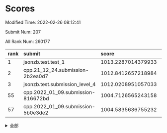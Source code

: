 # Scores

Modified Time: 2022-02-26 08:12:41

Submit Num: 207

All Rank Num: 260177

| rank |               submit               |       score        |       sigma        | pk_num |
| :--- | :--------------------------------- | :----------------- | :----------------- | :----- |
| 1    | jsonzb.test.test_1                 | 1013.2287014379933 | 0.8181942696820752 | 5024   |
| 2    | cpp.21_12_24.submission-2b2ea0d7   | 1012.8412657218984 | 0.8049180939474446 | 5028   |
| 3    | jsonzb.test.submission_level_4     | 1012.0208951057033 | 0.8069141428438543 | 5031   |
| 55   | cpp.2022_01_09.submission-816672bd | 1004.7126565243158 | 0.7234041651443059 | 5026   |
| 57   | cpp.2022_01_09.submission-5b0e3de2 | 1004.5835636755232 | 0.7072731630111682 | 5028   |


<details>
<summary>全部</summary>

| rank |                 submit                 |       score        |       sigma        | pk_num |
| :--- | :------------------------------------- | :----------------- | :----------------- | :----- |
| 1    | jsonzb.test.test_1                     | 1013.2287014379933 | 0.8181942696820752 | 5024   |
| 2    | cpp.21_12_24.submission-2b2ea0d7       | 1012.8412657218984 | 0.8049180939474446 | 5028   |
| 3    | jsonzb.test.submission_level_4         | 1012.0208951057033 | 0.8069141428438543 | 5031   |
| 4    | gobigger.level_3.submission_level_3_48 | 1011.9884499106861 | 0.777525561649572  | 5026   |
| 5    | gobigger.level_3.submission_level_3_27 | 1011.9234956638987 | 0.7877779196727135 | 5030   |
| 6    | gobigger.level_3.submission_level_3_4  | 1011.8872683288147 | 0.7792086013066009 | 5028   |
| 7    | gobigger.level_3.submission_level_3_21 | 1011.6453591314935 | 0.7690581849894315 | 5022   |
| 8    | gobigger.level_3.submission_level_3_47 | 1011.5742840143017 | 0.7820269825239906 | 5028   |
| 9    | gobigger.level_3.submission_level_3_18 | 1011.3837576984497 | 0.7726459480256781 | 5034   |
| 10   | gobigger.level_3.submission_level_3_17 | 1011.2202316446733 | 0.7745419227242795 | 5034   |
| 11   | gobigger.level_3.submission_level_3_13 | 1011.1508364253601 | 0.7659639704821226 | 5029   |
| 12   | gobigger.level_3.submission_level_3_31 | 1011.0182771448973 | 0.7737459052057447 | 5026   |
| 13   | gobigger.level_3.submission_level_3_12 | 1010.8919512128972 | 0.805589931981277  | 5025   |
| 14   | gobigger.level_3.submission_level_3_49 | 1010.8674761949185 | 0.7612485478737308 | 5026   |
| 15   | gobigger.level_3.submission_level_3_14 | 1010.6961187544231 | 0.7538950057845616 | 5028   |
| 16   | gobigger.level_3.submission_level_3_2  | 1010.6115734226883 | 0.7579771466320965 | 5026   |
| 17   | gobigger.level_3.submission_level_3_25 | 1010.5536412682999 | 0.7720112750039921 | 5023   |
| 18   | gobigger.level_3.submission_level_3_3  | 1010.5431688161881 | 0.7697982396590165 | 5025   |
| 19   | gobigger.level_3.submission_level_3_8  | 1010.438835732764  | 0.76172561048531   | 5029   |
| 20   | gobigger.level_3.submission_level_3_35 | 1010.3595327395815 | 0.7656294106757626 | 5029   |
| 21   | gobigger.level_3.submission_level_3_28 | 1010.2302585700229 | 0.7470913450826379 | 5032   |
| 22   | gobigger.level_3.submission_level_3_20 | 1010.220757324248  | 0.7820365164844879 | 5033   |
| 23   | gobigger.level_3.submission_level_3_5  | 1010.212176691619  | 0.758380106208887  | 5030   |
| 24   | gobigger.level_3.submission_level_3_46 | 1010.1027817883685 | 0.7610587582820098 | 5028   |
| 25   | gobigger.level_3.submission_level_3_24 | 1010.0220125411726 | 0.7568019496812507 | 5031   |
| 26   | gobigger.level_3.submission_level_3_33 | 1010.0162132706934 | 0.7476002283767931 | 5025   |
| 27   | gobigger.level_3.submission_level_3_11 | 1009.9423159376063 | 0.7729193361266026 | 5029   |
| 28   | gobigger.level_3.submission_level_3_29 | 1009.9303767674776 | 0.772383875895971  | 5026   |
| 29   | gobigger.level_3.submission_level_3_41 | 1009.9146490523194 | 0.7529238910855569 | 5025   |
| 30   | gobigger.level_3.submission_level_3_16 | 1009.8676353563948 | 0.7402747866061289 | 5027   |
| 31   | gobigger.level_3.submission_level_3_37 | 1009.7666101088043 | 0.7618827639380947 | 5022   |
| 32   | gobigger.level_3.submission_level_3_22 | 1009.7385845367684 | 0.7666995117342116 | 5027   |
| 33   | gobigger.level_3.submission_level_3_23 | 1009.6955348867677 | 0.7688023447867733 | 5026   |
| 34   | gobigger.level_3.submission_level_3_38 | 1009.6931431505108 | 0.7520099346993598 | 5032   |
| 35   | gobigger.level_3.submission_level_3_36 | 1009.624543413005  | 0.7673121701512058 | 5031   |
| 36   | gobigger.level_3.submission_level_3_26 | 1009.6203783533307 | 0.7669604714290276 | 5028   |
| 37   | gobigger.level_3.submission_level_3_1  | 1009.581132891389  | 0.7685389495327075 | 5029   |
| 38   | gobigger.level_3.submission_level_3_44 | 1009.5424523810885 | 0.7658073226332518 | 5026   |
| 39   | gobigger.level_3.submission_level_3_40 | 1009.461185221284  | 0.7544299687295145 | 5024   |
| 40   | gobigger.level_3.submission_level_3_10 | 1009.4325835463815 | 0.7638274367089644 | 5023   |
| 41   | gobigger.level_3.submission_level_3_34 | 1009.4053575220636 | 0.759819183215609  | 5021   |
| 42   | gobigger.level_3.submission_level_3_30 | 1009.3549582136997 | 0.7493818866080072 | 5034   |
| 43   | gobigger.level_3.submission_level_3_45 | 1009.2903310908663 | 0.7745688330546656 | 5030   |
| 44   | gobigger.level_3.submission_level_3_6  | 1009.130231606911  | 0.7461231962478011 | 5029   |
| 45   | gobigger.level_3.submission_level_3_19 | 1009.0251571923276 | 0.7471277776313743 | 5024   |
| 46   | gobigger.level_3.submission_level_3_0  | 1008.9998736543087 | 0.7595761353428164 | 5026   |
| 47   | gobigger.level_3.submission_level_3_39 | 1008.9321871139207 | 0.7622692761773305 | 5025   |
| 48   | gobigger.level_3.submission_level_3_43 | 1008.916799009651  | 0.7480959174113287 | 5023   |
| 49   | gobigger.level_3.submission_level_3_15 | 1008.8966743056699 | 0.7608271638639575 | 5032   |
| 50   | gobigger.level_3.submission_level_3_7  | 1008.4673596215342 | 0.7495449012377783 | 5030   |
| 51   | gobigger.level_3.submission_level_3_32 | 1008.4238185778524 | 0.7355272819149925 | 5024   |
| 52   | gobigger.level_3.submission_level_3_42 | 1008.4081338730607 | 0.746779176826566  | 5028   |
| 53   | gobigger.level_3.submission_level_3_9  | 1008.2772117194584 | 0.7682244501452313 | 5026   |
| 54   | gobigger.level_1.submission_level_1_46 | 1005.4615963103448 | 0.7132300751603633 | 5026   |
| 55   | cpp.2022_01_09.submission-816672bd     | 1004.7126565243158 | 0.7234041651443059 | 5026   |
| 56   | gobigger.level_1.submission_level_1_38 | 1004.641149993985  | 0.709755315698017  | 5028   |
| 57   | cpp.2022_01_09.submission-5b0e3de2     | 1004.5835636755232 | 0.7072731630111682 | 5028   |
| 58   | gobigger.level_1.submission_level_1_1  | 1004.5564162725416 | 0.728412842046015  | 5023   |
| 59   | gobigger.level_1.submission_level_1_37 | 1004.5267017499659 | 0.7101906408659404 | 5022   |
| 60   | gobigger.level_1.submission_level_1_35 | 1004.4045719450033 | 0.7305851618622923 | 5027   |
| 61   | gobigger.level_1.submission_level_1_7  | 1004.3499436845111 | 0.7255725403028914 | 5026   |
| 62   | gobigger.level_1.submission_level_1_4  | 1004.3234018109706 | 0.7366521783333538 | 5026   |
| 63   | gobigger.level_1.submission_level_1_45 | 1004.2895415886837 | 0.7117945041238977 | 5024   |
| 64   | gobigger.level_1.submission_level_1_26 | 1004.2524046663168 | 0.7260049721790081 | 5023   |
| 65   | gobigger.level_1.submission_level_1_17 | 1004.2356099568425 | 0.7259514493942244 | 5037   |
| 66   | gobigger.level_1.submission_level_1_5  | 1003.9942340020933 | 0.7242582610042779 | 5026   |
| 67   | gobigger.level_1.submission_level_1_30 | 1003.9729402429149 | 0.7244187289224805 | 5023   |
| 68   | gobigger.level_1.submission_level_1_27 | 1003.8605628482628 | 0.714427639917833  | 5026   |
| 69   | gobigger.level_1.submission_level_1_16 | 1003.6960893611555 | 0.7196926011545188 | 5026   |
| 70   | gobigger.level_1.submission_level_1_34 | 1003.6067877894898 | 0.7242574605756794 | 5029   |
| 71   | gobigger.level_1.submission_level_1_22 | 1003.5630868412375 | 0.7185826155222076 | 5024   |
| 72   | gobigger.level_1.submission_level_1_33 | 1003.5617837960344 | 0.7199105827235859 | 5025   |
| 73   | gobigger.level_1.submission_level_1_32 | 1003.5312660061104 | 0.7144576081810962 | 5027   |
| 74   | gobigger.level_1.submission_level_1_31 | 1003.4792775911706 | 0.7095822513326909 | 5029   |
| 75   | gobigger.level_1.submission_level_1_6  | 1003.4786406317546 | 0.7121806927399661 | 5030   |
| 76   | gobigger.level_1.submission_level_1_13 | 1003.3488562204845 | 0.7100060793555071 | 5024   |
| 77   | gobigger.level_1.submission_level_1_41 | 1003.2453215334397 | 0.7171407291570636 | 5032   |
| 78   | gobigger.level_1.submission_level_1_18 | 1003.0564829161958 | 0.7108292982704493 | 5022   |
| 79   | gobigger.level_1.submission_level_1_29 | 1003.0551797031928 | 0.7188351555118209 | 5025   |
| 80   | gobigger.level_1.submission_level_1_19 | 1003.0383491274072 | 0.7306075627040822 | 5024   |
| 81   | gobigger.level_1.submission_level_1_25 | 1002.9891617643898 | 0.7124599428274614 | 5027   |
| 82   | gobigger.level_1.submission_level_1_21 | 1002.980268938914  | 0.718075585200815  | 5026   |
| 83   | gobigger.level_1.submission_level_1_49 | 1002.9725857320585 | 0.7120017349688317 | 5026   |
| 84   | gobigger.level_1.submission_level_1_14 | 1002.919932021433  | 0.7217536360020053 | 5030   |
| 85   | gobigger.level_1.submission_level_1_23 | 1002.8927099760922 | 0.7257173299004417 | 5023   |
| 86   | gobigger.level_1.submission_level_1_15 | 1002.8871235488491 | 0.7129735359877686 | 5032   |
| 87   | gobigger.level_1.submission_level_1_3  | 1002.8747828825748 | 0.7176626037584339 | 5025   |
| 88   | gobigger.level_1.submission_level_1_2  | 1002.846576984915  | 0.7184528229297314 | 5027   |
| 89   | gobigger.level_1.submission_level_1_42 | 1002.8379710933201 | 0.7146900593045212 | 5022   |
| 90   | gobigger.level_1.submission_level_1_10 | 1002.8289711512562 | 0.7131394859926019 | 5021   |
| 91   | gobigger.level_1.submission_level_1_0  | 1002.7468659046389 | 0.7174866468773505 | 5027   |
| 92   | gobigger.level_1.submission_level_1_20 | 1002.5739962791904 | 0.7234052301580529 | 5031   |
| 93   | gobigger.level_1.submission_level_1_43 | 1002.5515404514335 | 0.7131159268952718 | 5021   |
| 94   | gobigger.level_1.submission_level_1_44 | 1002.5383521191709 | 0.7191239514715817 | 5021   |
| 95   | gobigger.level_1.submission_level_1_24 | 1002.5368012050767 | 0.7074093513782019 | 5025   |
| 96   | gobigger.level_1.submission_level_1_8  | 1002.3786903050207 | 0.7176969414126518 | 5024   |
| 97   | gobigger.level_1.submission_level_1_36 | 1002.2665475687808 | 0.7254936347815263 | 5032   |
| 98   | gobigger.level_1.submission_level_1_40 | 1002.218982607572  | 0.7168316342230704 | 5027   |
| 99   | gobigger.level_1.submission_level_1_47 | 1002.1674512154758 | 0.7195017444806586 | 5032   |
| 100  | gobigger.level_1.submission_level_1_11 | 1002.0728285438565 | 0.7099220368795301 | 5027   |
| 101  | gobigger.level_1.submission_level_1_48 | 1002.0522041881165 | 0.7133040061707173 | 5031   |
| 102  | gobigger.level_1.submission_level_1_39 | 1001.9442268728812 | 0.716551140742709  | 5029   |
| 103  | gobigger.level_1.submission_level_1_9  | 1001.9114711204004 | 0.7149644979828071 | 5023   |
| 104  | gobigger.level_1.submission_level_1_28 | 1001.8617804918705 | 0.7096393389792989 | 5023   |
| 105  | gobigger.level_1.submission_level_1_12 | 1001.6994962460367 | 0.7112471724833489 | 5028   |
| 106  | gobigger.random.submission_random_8    | 997.190319309977   | 0.706382114765671  | 5026   |
| 107  | gobigger.random.submission_random_12   | 996.8429592599581  | 0.7063421944415997 | 5027   |
| 108  | gobigger.random.submission_random_18   | 996.7423401557076  | 0.7130082320989903 | 5031   |
| 109  | gobigger.random.submission_random_37   | 996.7240551320587  | 0.7126965855557603 | 5032   |
| 110  | gobigger.random.submission_random_10   | 996.7199947578144  | 0.7053288120284575 | 5030   |
| 111  | gobigger.random.submission_random_33   | 996.6841790130007  | 0.7060601857078368 | 5033   |
| 112  | gobigger.random.submission_random_41   | 996.652015478192   | 0.707783757262463  | 5035   |
| 113  | gobigger.random.submission_random_9    | 996.6451360696042  | 0.7199687988530086 | 5036   |
| 114  | gobigger.random.submission_random_28   | 996.4647208851443  | 0.7080206646152805 | 5028   |
| 115  | gobigger.random.submission_random_40   | 996.4513579083048  | 0.7026461094913107 | 5025   |
| 116  | gobigger.random.submission_random_45   | 996.4238829616601  | 0.6972284865964468 | 5024   |
| 117  | gobigger.random.submission_random_35   | 996.3506495934546  | 0.7084043927439193 | 5024   |
| 118  | gobigger.random.submission_random_2    | 996.3378225914362  | 0.7242467467692525 | 5025   |
| 119  | gobigger.random.submission_random_26   | 996.3189374074489  | 0.7075189308470762 | 5025   |
| 120  | gobigger.random.submission_random_11   | 996.2952917121895  | 0.6966711228398166 | 5027   |
| 121  | gobigger.random.submission_random_19   | 996.1917705228897  | 0.7026524895981577 | 5024   |
| 122  | gobigger.random.submission_random_34   | 996.1819110298555  | 0.7137083282497798 | 5028   |
| 123  | gobigger.random.submission_random_20   | 996.0758922885822  | 0.7113190152798256 | 5035   |
| 124  | gobigger.random.submission_random_38   | 996.0615714009341  | 0.7071837780518194 | 5025   |
| 125  | gobigger.random.submission_random_6    | 995.9479816983375  | 0.7146308077069772 | 5032   |
| 126  | gobigger.random.submission_random_13   | 995.9354543823748  | 0.7091186102817277 | 5025   |
| 127  | gobigger.random.submission_random_44   | 995.9314566673352  | 0.7059764249852915 | 5026   |
| 128  | gobigger.random.submission_random_31   | 995.8488652494044  | 0.7101087680888157 | 5029   |
| 129  | gobigger.random.submission_random_22   | 995.8313895118711  | 0.7227845880442766 | 5025   |
| 130  | gobigger.random.submission_random_39   | 995.8254306800375  | 0.7131267545457808 | 5024   |
| 131  | gobigger.random.submission_random_42   | 995.8171261355018  | 0.7119297711934734 | 5028   |
| 132  | gobigger.random.submission_random_43   | 995.7890950075107  | 0.7016380119018967 | 5033   |
| 133  | gobigger.random.submission_random_48   | 995.7822149740578  | 0.704615347711735  | 5028   |
| 134  | gobigger.random.submission_random_1    | 995.7345409523136  | 0.6951762553733651 | 5026   |
| 135  | gobigger.random.submission_random_32   | 995.6912608496275  | 0.6997590947455541 | 5025   |
| 136  | gobigger.random.submission_random_14   | 995.6695709982525  | 0.7251265187245023 | 5031   |
| 137  | gobigger.random.submission_random_24   | 995.6441291484131  | 0.7058980870447319 | 5027   |
| 138  | gobigger.random.submission_random_21   | 995.6403476892407  | 0.7029468296724494 | 5031   |
| 139  | gobigger.random.submission_random_25   | 995.613519494641   | 0.7177725797479669 | 5026   |
| 140  | gobigger.random.submission_random_47   | 995.5166458434475  | 0.7102694849518023 | 5027   |
| 141  | gobigger.random.submission_random_17   | 995.5001343878492  | 0.7158055568401241 | 5027   |
| 142  | gobigger.random.submission_random_0    | 995.4903374629714  | 0.7177830386536612 | 5030   |
| 143  | gobigger.random.submission_random_23   | 995.4153253998496  | 0.7194720637298252 | 5028   |
| 144  | gobigger.random.submission_random_30   | 995.3690509296197  | 0.7148629165893723 | 5032   |
| 145  | gobigger.random.submission_random_16   | 995.3539641355346  | 0.707264927370704  | 5027   |
| 146  | gobigger.random.submission_random_7    | 995.3426219653446  | 0.7024733906717927 | 5022   |
| 147  | gobigger.random.submission_random_36   | 995.2055681266222  | 0.7106164701720077 | 5026   |
| 148  | gobigger.random.submission_random_27   | 995.1350794333009  | 0.7034287290314327 | 5028   |
| 149  | gobigger.random.submission_random_46   | 995.0557177476076  | 0.6965666223674054 | 5030   |
| 150  | gobigger.random.submission_random_49   | 995.0212798124622  | 0.7199273729043066 | 5029   |
| 151  | gobigger.random.submission_random_4    | 995.0038173056204  | 0.6995855916264703 | 5025   |
| 152  | gobigger.random.submission_random_5    | 994.9798694868626  | 0.7020116798382097 | 5028   |
| 153  | gobigger.random.submission_random_29   | 994.9613461412059  | 0.7237135641901383 | 5025   |
| 154  | gobigger.level_2.submission_level_2_26 | 994.8929893555503  | 0.731204245945453  | 5029   |
| 155  | gobigger.random.submission_random_3    | 994.854188547954   | 0.7033844883863726 | 5030   |
| 156  | gobigger.random.submission_random_15   | 994.5217812774184  | 0.7049440400835132 | 5026   |
| 157  | gobigger.level_2.submission_level_2_29 | 994.3560502967938  | 0.7319483545147145 | 5027   |
| 158  | gobigger.level_2.submission_level_2_1  | 993.765143604582   | 0.7341254558318692 | 5034   |
| 159  | gobigger.level_2.submission_level_2_10 | 993.5032523289556  | 0.7335269529800139 | 5029   |
| 160  | gobigger.level_2.submission_level_2_40 | 993.4269894369336  | 0.745017467938454  | 5027   |
| 161  | gobigger.level_2.submission_level_2_44 | 993.320439866702   | 0.7394824993093411 | 5031   |
| 162  | gobigger.level_2.submission_level_2_6  | 993.3129296557471  | 0.7242844133485867 | 5028   |
| 163  | gobigger.level_2.submission_level_2_2  | 993.2387290899563  | 0.7286679133605738 | 5027   |
| 164  | gobigger.level_2.submission_level_2_4  | 993.197876946951   | 0.7330362017421735 | 5027   |
| 165  | gobigger.level_2.submission_level_2_37 | 993.0450366296888  | 0.7249423158324309 | 5029   |
| 166  | gobigger.level_2.submission_level_2_9  | 993.0348041836974  | 0.724532566863041  | 5028   |
| 167  | gobigger.level_2.submission_level_2_48 | 993.0021028881428  | 0.7347900432105544 | 5029   |
| 168  | gobigger.level_2.submission_level_2_18 | 993.0015698349839  | 0.7410092368028407 | 5026   |
| 169  | gobigger.level_2.submission_level_2_11 | 992.9096102204435  | 0.7513253924198369 | 5033   |
| 170  | gobigger.level_2.submission_level_2_36 | 992.8626113815413  | 0.7458359786811976 | 5025   |
| 171  | gobigger.level_2.submission_level_2_12 | 992.8469384765854  | 0.7273063020665577 | 5026   |
| 172  | gobigger.level_2.submission_level_2_28 | 992.6343689856986  | 0.7353483428495309 | 5033   |
| 173  | gobigger.level_2.submission_level_2_39 | 992.6058723987463  | 0.7519374494142604 | 5030   |
| 174  | gobigger.level_2.submission_level_2_35 | 992.5466995521906  | 0.7330199699243377 | 5034   |
| 175  | gobigger.level_2.submission_level_2_17 | 992.5390071369785  | 0.740374341289355  | 5033   |
| 176  | gobigger.level_2.submission_level_2_23 | 992.5269814443474  | 0.734072319782198  | 5028   |
| 177  | gobigger.level_2.submission_level_2_7  | 992.3684503188048  | 0.7333716610789774 | 5031   |
| 178  | gobigger.level_2.submission_level_2_19 | 992.3588604038702  | 0.7454793938969138 | 5026   |
| 179  | gobigger.level_2.submission_level_2_5  | 992.3212960808818  | 0.7385321646166013 | 5031   |
| 180  | gobigger.level_2.submission_level_2_34 | 992.312809914104   | 0.7312288368857879 | 5026   |
| 181  | gobigger.level_2.submission_level_2_24 | 992.2960459988132  | 0.7323785444895762 | 5035   |
| 182  | gobigger.level_2.submission_level_2_41 | 992.1403909949895  | 0.7283462678381165 | 5031   |
| 183  | gobigger.level_2.submission_level_2_30 | 992.0965760597238  | 0.7473942491416028 | 5028   |
| 184  | gobigger.level_2.submission_level_2_25 | 992.024764003511   | 0.7406287815307703 | 5033   |
| 185  | gobigger.level_2.submission_level_2_22 | 991.9931453150298  | 0.7492764733572174 | 5025   |
| 186  | gobigger.level_2.submission_level_2_38 | 991.9101627927542  | 0.7325112576166307 | 5028   |
| 187  | gobigger.level_2.submission_level_2_14 | 991.8104651353195  | 0.7431100917070446 | 5025   |
| 188  | gobigger.level_2.submission_level_2_49 | 991.7850745670396  | 0.7406171939149868 | 5029   |
| 189  | gobigger.level_2.submission_level_2_20 | 991.7671437386891  | 0.7604467282069307 | 5029   |
| 190  | gobigger.level_2.submission_level_2_31 | 991.7206614267258  | 0.7415941447958884 | 5026   |
| 191  | gobigger.level_2.submission_level_2_13 | 991.7002523910787  | 0.7588999351327675 | 5025   |
| 192  | gobigger.level_2.submission_level_2_32 | 991.6373098344234  | 0.749599860172188  | 5024   |
| 193  | gobigger.level_2.submission_level_2_21 | 991.6237622619382  | 0.7465062854760601 | 5027   |
| 194  | gobigger.level_2.submission_level_2_33 | 991.5964234726301  | 0.7282689120511098 | 5028   |
| 195  | gobigger.level_2.submission_level_2_8  | 991.5624084519136  | 0.7380665629062835 | 5035   |
| 196  | gobigger.level_2.submission_level_2_45 | 991.5560678282447  | 0.7333208116085599 | 5028   |
| 197  | gobigger.level_2.submission_level_2_46 | 991.5469392418155  | 0.7406001507226113 | 5024   |
| 198  | gobigger.level_2.submission_level_2_42 | 991.3757660123114  | 0.7566386481765313 | 5029   |
| 199  | gobigger.level_2.submission_level_2_3  | 991.3615594733426  | 0.7400264801563674 | 5032   |
| 200  | gobigger.level_2.submission_level_2_0  | 991.2982948571482  | 0.7626617886785051 | 5030   |
| 201  | gobigger.level_2.submission_level_2_43 | 990.6129665425285  | 0.7719514714145054 | 5029   |
| 202  | gobigger.level_2.submission_level_2_16 | 990.5438211038351  | 0.7617577315208247 | 5027   |
| 203  | gobigger.level_2.submission_level_2_27 | 990.4130210606172  | 0.7457165302666252 | 5024   |
| 204  | gobigger.level_2.submission_level_2_15 | 990.3962831514325  | 0.7731796706806205 | 5035   |
| 205  | gobigger.level_2.submission_level_2_47 | 990.3351438662914  | 0.7763033051187213 | 5029   |
| 206  | gobigger.none.submission_none_1        | 978.1637784724243  | 1.3795599906858078 | 5025   |
| 207  | gobigger.none.submission_none_0        | 976.7050318889823  | 1.3615086172664916 | 5023   |

</details>